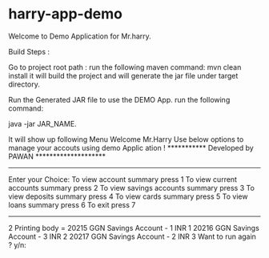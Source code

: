 # harry-app-demo

Welcome to Demo Application for Mr.harry.

Build Steps :

Go to project root path : run the following maven command:
mvn clean install
it will build the project and will generate the jar file under target directory.

Run the Generated JAR file to use the DEMO App.
run the following  command:

java -jar JAR_NAME.

It will show up following Menu
 Welcome Mr.Harry Use below options to manage your accouts using demo Applic
ation !
*********** Developed by PAWAN ********************
**************************************************************
Enter your Choice:
To view account summary press 1
To view current accounts summary press 2
To view savings accounts summary press 3
To view deposits summary press 4
To view cards summary press 5
To view loans summary press 6
To exit press 7
**************************************************************
2
Printing body = <savings>
        <savings>
          <id>20215</id>
          <branch>GGN</branch>
          <name>Savings Account - 1</name>
          <currency>INR</currency>
          <order>1</order>
        </savings>
        <savings>
          <id>20216</id>
          <branch>GGN</branch>
          <name>Savings Account - 3</name>
          <currency>INR</currency>
          <order>2</order>
        </savings>
        <savings>
          <id>20217</id>
          <branch>GGN</branch>
          <name>Savings Account - 2</name>
          <currency>INR</currency>
          <order>3</order>
        </savings>
      </savings>
Want to run again ? y/n:
